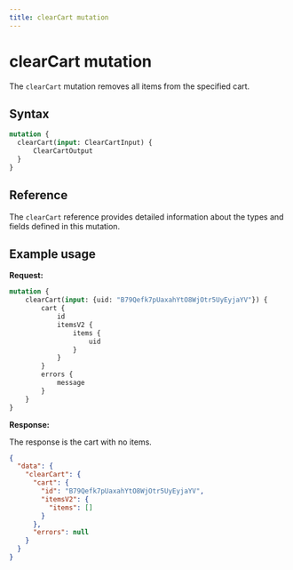 ```yaml
---
title: clearCart mutation
---
```


# clearCart mutation

The `clearCart` mutation removes all items from the specified cart.

## Syntax

```graphql
mutation {
  clearCart(input: ClearCartInput) {
      ClearCartOutput
  }
}
```

## Reference

The `clearCart` reference provides detailed information about the types and fields defined in this mutation.

## Example usage

**Request:**

```graphql
mutation {
    clearCart(input: {uid: "B79Qefk7pUaxahYtO8WjOtr5UyEyjaYV"}) {
        cart {
            id
            itemsV2 {
                items {
                    uid
                }
            }
        }
        errors {
            message
        }
    }
}
```

**Response:**

The response is the cart with no items.

```json
{
  "data": {
    "clearCart": {
      "cart": {
        "id": "B79Qefk7pUaxahYtO8WjOtr5UyEyjaYV",
        "itemsV2": {
          "items": []
        }
      },
      "errors": null
    }
  }
}
```
